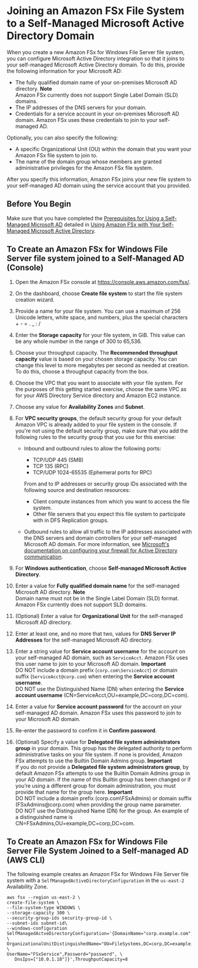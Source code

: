 # Joining an Amazon FSx File System to a Self\-Managed Microsoft Active Directory Domain<a name="creating-joined-ad-file-systems"></a>

When you create a new Amazon FSx for Windows File Server file system, you can configure Microsoft Active Directory integration so that it joins to your self\-managed Microsoft Active Directory domain\. To do this, provide the following information for your Microsoft AD: 
+ The fully qualified domain name of your on\-premises Microsoft AD directory\. 
**Note**  
Amazon FSx currently does not support Single Label Domain \(SLD\) domains\.
+ The IP addresses of the DNS servers for your domain\.
+ Credentials for a service account in your on\-premises Microsoft AD domain\. Amazon FSx uses these credentials to join to your self\-managed AD\. 

Optionally, you can also specify the following:
+  A specific Organizational Unit \(OU\) within the domain that you want your Amazon FSx file system to join to\. 
+  The name of the domain group whose members are granted administrative privileges for the Amazon FSx file system\. 

After you specify this information, Amazon FSx joins your new file system to your self\-managed AD domain using the service account that you provided\. 

## Before You Begin<a name="b4-you-begin"></a>

Make sure that you have completed the [Prerequisites for Using a Self\-Managed Microsoft AD](self-manage-prereqs.md) detailed in [Using Amazon FSx with Your Self\-Managed Microsoft Active Directory](self-managed-AD.md)\.

## To Create an Amazon FSx for Windows File Server file system joined to a Self\-Managed AD \(Console\)<a name="create-joined-fsx-console"></a>

1. Open the Amazon FSx console at [https://console\.aws\.amazon\.com/fsx/](https://console.aws.amazon.com/fsx/)\.

1. On the dashboard, choose **Create file system** to start the file system creation wizard\. 

1. Provide a name for your file system\. You can use a maximum of 256 Unicode letters, white space, and numbers, plus the special characters \+ \- = \. \_ : /

1. Enter the **Storage capacity** for your file system, in GiB\. This value can be any whole number in the range of 300 to 65,536\.

1. Choose your throughput capacity\. The **Recommended throughput capacity** value is based on your chosen storage capacity\. You can change this level to more megabytes per second as needed at creation\. To do this, choose a throughput capacity from the box\.

1. Choose the VPC that you want to associate with your file system\. For the purposes of this getting started exercise, choose the same VPC as for your AWS Directory Service directory and Amazon EC2 instance\.

1. Choose any value for **Availability Zones** and **Subnet**\.

1. For **VPC security groups**, the default security group for your default Amazon VPC is already added to your file system in the console\. If you're not using the default security group, make sure that you add the following rules to the security group that you use for this exercise:
   + Inbound and outbound rules to allow the following ports:
     + TCP/UDP 445 \(SMB\)
     + TCP 135 \(RPC\)
     + TCP/UDP 1024\-65535 \(Ephemeral ports for RPC\)

     From and to IP addresses or security group IDs associated with the following source and destination resources:
     + Client compute instances from which you want to access the file system\.
     + Other file servers that you expect this file system to participate with in DFS Replication groups\.
   + Outbound rules to allow all traffic to the IP addresses associated with the DNS servers and domain controllers for your self\-managed Microsoft AD domain\. For more information, see [Microsoft's documentation on configuring your firewall for Active Directory communication](https://support.microsoft.com/en-us/help/179442/how-to-configure-a-firewall-for-domains-and-trusts)\.

1. For **Windows authentication**, choose **Self\-managed Microsoft Active Directory**\. 

1.  Enter a value for **Fully qualified domain name** for the self\-managed Microsoft AD directory\. 
**Note**  
Domain name must not be in the Single Label Domain \(SLD\) format\. Amazon FSx currently does not support SLD domains\.

1.  \(Optional\) Enter a value for **Organizational Unit** for the self\-managed Microsoft AD directory\. 

1. Enter at least one, and no more that two, values for **DNS Server IP Addresses** for the self\-managed Microsoft AD directory\. 

1.  Enter a string value for **Service account username** for the account on your self\-managed AD domain, such as `ServiceAcct`\. Amazon FSx uses this user name to join to your Microsoft AD domain\. 
**Important**  
 DO NOT include a domain prefix \(`corp.com\ServiceAcct`\) or domain suffix \(`ServiceAcct@corp.com`\) when entering the **Service account username**\.   
 DO NOT use the Distinguished Name \(DN\) when entering the **Service account username** \(CN=ServiceAcct,OU=example,DC=corp,DC=com\)\. 

1.  Enter a value for **Service account password** for the account on your self\-managed AD domain\. Amazon FSx uses this password to join to your Microsoft AD domain\. 

1.  Re\-enter the password to confirm it in **Confirm password**\. 

1. \(Optional\) Specify a value for **Delegated file system administrators group** in your domain\. This group has the delegated authority to perform administrative tasks on your file system\. If none is provided, Amazon FSx attempts to use the Builtin Domain Admins group\.
**Important**  
 If you do not provide a **Delegated file system administrators group**, by default Amazon FSx attempts to use the Builtin Domain Admins group in your AD domain\. If the name of this Builtin group has been changed or if you’re using a different group for domain administration, you must provide that name for the group here\. 
**Important**  
 DO NOT include a domain prefix \(corp\.com\\FSxAdmins\) or domain suffix \(FSxAdmins@corp\.com\) when providing the group name parameter\.   
 DO NOT use the Distinguished Name \(DN\) for the group\. An example of a distinguished name is CN=FSxAdmins,OU=example,DC=corp,DC=com\. 

## To Create an Amazon FSx for Windows File Server File System Joined to a Self\-managed AD \(AWS CLI\)<a name="create-joined-fsx-cli"></a>

 The following example creates an Amazon FSx for Windows File Server file system with a `SelfManagedActiveDirectoryConfiguration` in the `us-east-2` Availability Zone\. 

```
aws fsx --region us-east-2 \
create-file-system \
--file-system-type WINDOWS \
--storage-capacity 300 \
--security-group-ids security-group-id \
--subnet-ids subnet-id\
--windows-configuration SelfManagedActveDirectoryConfiguration='{DomainName="corp.example.com", \
OrganizationalUnitDistinguishedName="OU=FileSystems,DC=corp,DC=example,DC=com",FileSystemAdministratorsGroup="FSxAdmins", \
UserName="FSxService",Password="password", \
   DnsIps=["10.0.1.18"]}',ThroughputCapacity=8
```